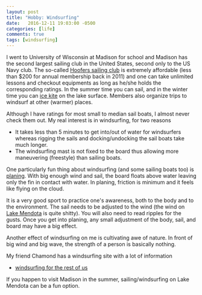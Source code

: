 ```yaml
---
layout: post
title: "Hobby: Windsurfing"
date:   2016-12-11 19:03:00 -0500
categories: [life]
comments: true
tags: [windsurfing]
---
```


I went to University of Wisconsin at Madison for school and Madison has the
second largest sailing club in the United States, second only to the US Navy club.
The so-called [Hoofers sailing club](http://www.hoofersailing.org) is extremely affordable (less than $200 for annual membership back in 2011) and one can take unlimited lessons and checkout equipments as long as he/she holds the corresponding ratings.
In the summer time you can sail, and in the winter time you can [ice kite](https://en.wikipedia.org/wiki/Kite_ice_skating) on the lake surface. Members also organize trips to windsurf at other (warmer) places. 

Although I have ratings for most small to median sail boats, I almost never check them out.
My real interest is in windsurfing, for two reasons

* It takes less than 5 minutes to get into/out of water for windsurfers whereas rigging the sails and docking/undocking the sail boats take much longer.
* The windsurfing mast is not fixed to the board thus allowing more maneuvering (freestyle) than sailing boats. 

One particularly fun thing about windsurfing (and some sailing boats too) is [planing](https://en.wikipedia.org/wiki/Planing_(boat)).
With big enough wind and sail, the board floats above water leaving only the fin in contact with water.
In planing, friction is minimum and it feels like flying on the cloud.

It is a very good sport to practice one's awareness, both to the body and to the environment.
The sail needs to be adjusted to the wind (the wind on [Lake Mendota](https://en.wikipedia.org/wiki/Lake_Mendota) is quite shitty).
You will also need to read ripples for the gusts. 
Once you get into planing, any small adjustment of the body, sail, and board may have a big effect.

Another effect of windsurfing on me is cultivating awe of nature.
In front of big wind and big wave, the strength of a person is basically nothing.

My friend Chamond has a windsurfing site with a lot of information

* [windsurfing for the rest of us](http://windsurfing.happystoic.com/)

If you happen to visit Madison in the summer, sailing/windsurfing on Lake Mendota can be a fun option.
